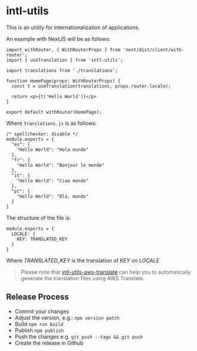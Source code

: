 # intl-utils

This is an utility for internationalization of applications.

An example with NextJS will be as follows:

```
import withRouter, { WithRouterProps } from 'next/dist/client/with-router';
import { useTranslation } from 'intl-utils';

import translations from './translations';

function HomePage(props: WithRouterProps) {
  const t = useTranslation(translations, props.router.locale);

  return <p>{t('Hello World')}</p>
}

export default withRouter(HomePage);
```

Where `translations.js` is as follows:

```
/* spellchecker: disable */
module.exports = {
  "es": {
    "Hello World": "Hola mundo"
  },
  "fr": {
    "Hello World": "Bonjour le monde"
  },
  "it": {
    "Hello World": "Ciao mondo"
  },
  "pt": {
    "Hello World": "Olá, mundo"
  }
}
```

The structure of the file is:

```
module.exports = {
  LOCALE: {
    KEY: TRANSLATED_KEY
  }
}
```

Where _TRANSLATED_KEY_ is the translation of _KEY_ on _LOCALE_

> Please note that [intl-utils-aws-translate](https://github.com/ignaciolarranaga/intl-utils-aws-translate) can help you to automatically generate the translation files using AWS Translate.

## Release Process

- Commit your changes
- Adjust the version, e.g.: `npm version patch`
- Build `npm run build`
- Publish `npm publish`
- Push the changes e.g. `git push --tags && git push`
- Create the release in Github
